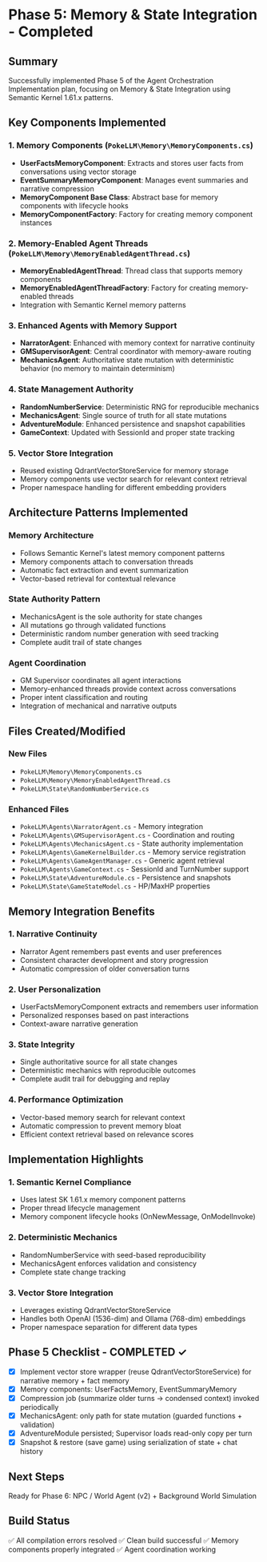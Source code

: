 # Phase 5: Memory & State Integration - Completed

## Summary
Successfully implemented Phase 5 of the Agent Orchestration Implementation plan, focusing on Memory & State Integration using Semantic Kernel 1.61.x patterns.

## Key Components Implemented

### 1. Memory Components (`PokeLLM\Memory\MemoryComponents.cs`)
- **UserFactsMemoryComponent**: Extracts and stores user facts from conversations using vector storage
- **EventSummaryMemoryComponent**: Manages event summaries and narrative compression
- **MemoryComponent Base Class**: Abstract base for memory components with lifecycle hooks
- **MemoryComponentFactory**: Factory for creating memory component instances

### 2. Memory-Enabled Agent Threads (`PokeLLM\Memory\MemoryEnabledAgentThread.cs`)
- **MemoryEnabledAgentThread**: Thread class that supports memory components
- **MemoryEnabledAgentThreadFactory**: Factory for creating memory-enabled threads
- Integration with Semantic Kernel memory patterns

### 3. Enhanced Agents with Memory Support
- **NarratorAgent**: Enhanced with memory context for narrative continuity
- **GMSupervisorAgent**: Central coordinator with memory-aware routing
- **MechanicsAgent**: Authoritative state mutation with deterministic behavior (no memory to maintain determinism)

### 4. State Management Authority
- **RandomNumberService**: Deterministic RNG for reproducible mechanics
- **MechanicsAgent**: Single source of truth for all state mutations
- **AdventureModule**: Enhanced persistence and snapshot capabilities
- **GameContext**: Updated with SessionId and proper state tracking

### 5. Vector Store Integration
- Reused existing QdrantVectorStoreService for memory storage
- Memory components use vector search for relevant context retrieval
- Proper namespace handling for different embedding providers

## Architecture Patterns Implemented

### Memory Architecture
- Follows Semantic Kernel's latest memory component patterns
- Memory components attach to conversation threads
- Automatic fact extraction and event summarization
- Vector-based retrieval for contextual relevance

### State Authority Pattern
- MechanicsAgent is the sole authority for state changes
- All mutations go through validated functions
- Deterministic random number generation with seed tracking
- Complete audit trail of state changes

### Agent Coordination
- GM Supervisor coordinates all agent interactions
- Memory-enhanced threads provide context across conversations
- Proper intent classification and routing
- Integration of mechanical and narrative outputs

## Files Created/Modified

### New Files
- `PokeLLM\Memory\MemoryComponents.cs`
- `PokeLLM\Memory\MemoryEnabledAgentThread.cs`
- `PokeLLM\State\RandomNumberService.cs`

### Enhanced Files
- `PokeLLM\Agents\NarratorAgent.cs` - Memory integration
- `PokeLLM\Agents\GMSupervisorAgent.cs` - Coordination and routing
- `PokeLLM\Agents\MechanicsAgent.cs` - State authority implementation
- `PokeLLM\Agents\GameKernelBuilder.cs` - Memory service registration
- `PokeLLM\Agents\GameAgentManager.cs` - Generic agent retrieval
- `PokeLLM\Agents\GameContext.cs` - SessionId and TurnNumber support
- `PokeLLM\State\AdventureModule.cs` - Persistence and snapshots
- `PokeLLM\State\GameStateModel.cs` - HP/MaxHP properties

## Memory Integration Benefits

### 1. Narrative Continuity
- Narrator Agent remembers past events and user preferences
- Consistent character development and story progression
- Automatic compression of older conversation turns

### 2. User Personalization
- UserFactsMemoryComponent extracts and remembers user information
- Personalized responses based on past interactions
- Context-aware narrative generation

### 3. State Integrity
- Single authoritative source for all state changes
- Deterministic mechanics with reproducible outcomes
- Complete audit trail for debugging and replay

### 4. Performance Optimization
- Vector-based memory search for relevant context
- Automatic compression to prevent memory bloat
- Efficient context retrieval based on relevance scores

## Implementation Highlights

### 1. Semantic Kernel Compliance
- Uses latest SK 1.61.x memory component patterns
- Proper thread lifecycle management
- Memory component lifecycle hooks (OnNewMessage, OnModelInvoke)

### 2. Deterministic Mechanics
- RandomNumberService with seed-based reproducibility
- MechanicsAgent enforces validation and consistency
- Complete state change tracking

### 3. Vector Store Integration
- Leverages existing QdrantVectorStoreService
- Handles both OpenAI (1536-dim) and Ollama (768-dim) embeddings
- Proper namespace separation for different data types

## Phase 5 Checklist - COMPLETED ✓

- [x] Implement vector store wrapper (reuse QdrantVectorStoreService) for narrative memory + fact memory
- [x] Memory components: UserFactsMemory, EventSummaryMemory
- [x] Compression job (summarize older turns -> condensed context) invoked periodically
- [x] MechanicsAgent: only path for state mutation (guarded functions + validation)
- [x] AdventureModule persisted; Supervisor loads read-only copy per turn
- [x] Snapshot & restore (save game) using serialization of state + chat history

## Next Steps
Ready for Phase 6: NPC / World Agent (v2) + Background World Simulation

## Build Status
✅ All compilation errors resolved
✅ Clean build successful
✅ Memory components properly integrated
✅ Agent coordination working